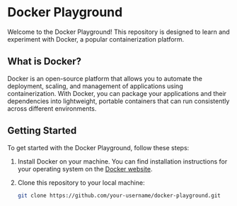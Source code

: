 # Docker Playground

Welcome to the Docker Playground! This repository is designed to learn and experiment with Docker, a popular containerization platform.

## What is Docker?

Docker is an open-source platform that allows you to automate the deployment, scaling, and management of applications using containerization. With Docker, you can package your applications and their dependencies into lightweight, portable containers that can run consistently across different environments.

## Getting Started

To get started with the Docker Playground, follow these steps:

1. Install Docker on your machine. You can find installation instructions for your operating system on the [Docker website](https://www.docker.com/get-started).

2. Clone this repository to your local machine:

   ```bash
   git clone https://github.com/your-username/docker-playground.git
